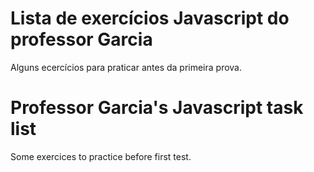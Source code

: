 # Lista de exercícios Javascript do professor Garcia
Alguns ecercícios para praticar antes da primeira prova.
# Professor Garcia's Javascript task list
Some exercices to practice before first test.